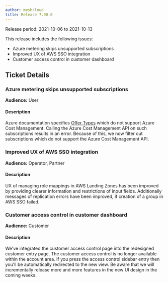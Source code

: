 ```yaml
---
author: meshcloud
title: Release 7.90.0
---
```


Release period: 2021-10-06 to 2021-10-13

This release includes the following issues:
* Azure metering skips unsupported subscriptions
* Improved UX of AWS SSO integration
* Customer access control in customer dashboard
<!--truncate-->

## Ticket Details
### Azure metering skips unsupported subscriptions
**Audience:** User


#### Description
Azure documentation specifies
<a href="https://docs.microsoft.com/en-us/azure/cost-management-billing/costs/understand-cost-mgt-data#supported-microsoft-azure-offers"> Offer Types</a>
which do not support Azure Cost Management. Calling the Azure Cost Management API on such subscriptions results in an error.
Because of this, we now filter out subscriptions which do not support the Azure Cost Management API.

### Improved UX of AWS SSO integration
**Audience:** Operator, Partner


#### Description
UX of managing role mappings in AWS Landing Zones has been improved by providing clearer information and restrictions
of input fields. Additionally messages of replication errors have been improved, if creation of a group in AWS SSO failed.

### Customer access control in customer dashboard
**Audience:** Customer


#### Description
We've integrated the customer access control page into the redesigned customer entry page. The customer access control is no longer available within the account area. If you press the access control sidebar entry then you'll be automatically redirected to the new view. Be aware that we will incrementally release more and more features in the new UI design in the coming weeks.

